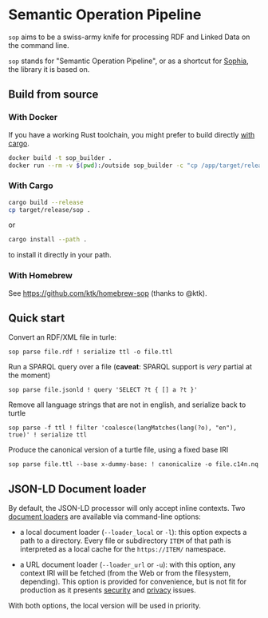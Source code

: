 Semantic Operation Pipeline
===========================

`sop` aims to be a swiss-army knife for processing RDF and Linked Data on the command line.

`sop` stands for "Semantic Operation Pipeline",
or as a shortcut for [Sophia](https://github.com/pchampin/sophia_rs),
the library it is based on.

## Build from source

### With Docker

If you have a working Rust toolchain, you might prefer to build directly [with cargo](#with_cargo).

```bash
docker build -t sop_builder .
docker run --rm -v $(pwd):/outside sop_builder -c "cp /app/target/release/sop /outside"
```

### With Cargo

```bash
cargo build --release
cp target/release/sop .
```

or

```bash
cargo install --path .
```
to install it directly in your path.

### With Homebrew

See https://github.com/ktk/homebrew-sop (thanks to @ktk).


## Quick start

Convert an RDF/XML file in turle:
```
sop parse file.rdf ! serialize ttl -o file.ttl
```

Run a SPARQL query over a file (**caveat**: SPARQL support is *very* partial at the moment)
```
sop parse file.jsonld ! query 'SELECT ?t { [] a ?t }'
```

Remove all language strings that are not in english, and serialize back to turtle
```
sop parse -f ttl ! filter 'coalesce(langMatches(lang(?o), "en"), true)' ! serialize ttl
```

Produce the canonical version of a turtle file, using a fixed base IRI
```
sop parse file.ttl --base x-dummy-base: ! canonicalize -o file.c14n.nq
```

## JSON-LD Document loader

By default, the JSON-LD processor will only accept inline contexts.
Two [document loaders](https://www.w3.org/TR/json-ld11-api/#remote-document-and-context-retrieval)
are available via command-line options:

* a local document loader (`--loader_local` or `-l`):
  this option expects a path to a directory.
  Every file or subdirectory `ITEM` of that path is interpreted as a local cache for the
  `https://ITEM/` namespace.

* a URL document loader (`--loader_url` or `-u`):
  with this option, any context IRI will be fetched
  (from the Web or from the filesystem, depending).
  This option is provided for convenience,
  but is not fit for production as it presents
  [security](https://www.w3.org/TR/json-ld11/#iana-security)
  and [privacy](https://www.w3.org/TR/json-ld11/#privacy) issues.

With both options, the local version will be used in priority.
